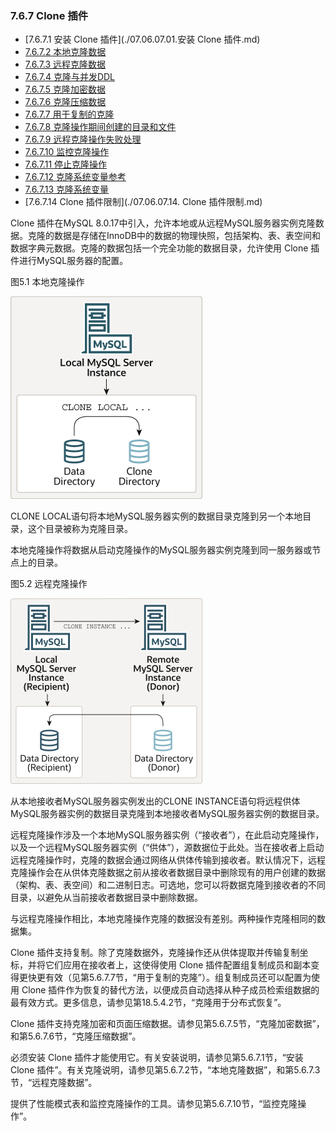 ### 7.6.7  Clone 插件

- [7.6.7.1 安装 Clone 插件](./07.06.07.01.安装 Clone 插件.md)
- [7.6.7.2 本地克隆数据](./07.06.07.02.本地克隆数据.md)
- [7.6.7.3 远程克隆数据](./07.06.07.03.远程克隆数据.md)
- [7.6.7.4 克隆与并发DDL](./07.06.07.04.克隆与并发DDL.md)
- [7.6.7.5 克隆加密数据](./07.06.07.05.克隆加密数据.md)
- [7.6.7.6 克隆压缩数据](./07.06.07.06.克隆压缩数据.md)
- [7.6.7.7 用于复制的克隆](./07.06.07.07.用于复制的克隆.md)
- [7.6.7.8 克隆操作期间创建的目录和文件](./07.06.07.08.克隆操作期间创建的目录和文件.md)
- [7.6.7.9 远程克隆操作失败处理](./07.06.07.09.远程克隆操作失败处理.md)
- [7.6.7.10 监控克隆操作](./07.06.07.10.监控克隆操作.md)
- [7.6.7.11 停止克隆操作](./07.06.07.11.停止克隆操作.md)
- [7.6.7.12 克隆系统变量参考](./07.06.07.12.克隆系统变量参考.md)
- [7.6.7.13 克隆系统变量](./07.06.07.13.克隆系统变量.md)
- [7.6.7.14  Clone 插件限制](./07.06.07.14. Clone 插件限制.md)

 Clone 插件在MySQL 8.0.17中引入，允许本地或从远程MySQL服务器实例克隆数据。克隆的数据是存储在InnoDB中的数据的物理快照，包括架构、表、表空间和数据字典元数据。克隆的数据包括一个完全功能的数据目录，允许使用 Clone 插件进行MySQL服务器的配置。

图5.1 本地克隆操作

![clone-local](clone-local.png)

CLONE LOCAL语句将本地MySQL服务器实例的数据目录克隆到另一个本地目录，这个目录被称为克隆目录。

本地克隆操作将数据从启动克隆操作的MySQL服务器实例克隆到同一服务器或节点上的目录。

图5.2 远程克隆操作

![clone-remote](clone-remote.png)

从本地接收者MySQL服务器实例发出的CLONE INSTANCE语句将远程供体MySQL服务器实例的数据目录克隆到本地接收者MySQL服务器实例的数据目录。

远程克隆操作涉及一个本地MySQL服务器实例（“接收者”），在此启动克隆操作，以及一个远程MySQL服务器实例（“供体”），源数据位于此处。当在接收者上启动远程克隆操作时，克隆的数据会通过网络从供体传输到接收者。默认情况下，远程克隆操作会在从供体克隆数据之前从接收者数据目录中删除现有的用户创建的数据（架构、表、表空间）和二进制日志。可选地，您可以将数据克隆到接收者的不同目录，以避免从当前接收者数据目录中删除数据。

与远程克隆操作相比，本地克隆操作克隆的数据没有差别。两种操作克隆相同的数据集。

 Clone 插件支持复制。除了克隆数据外，克隆操作还从供体提取并传输复制坐标，并将它们应用在接收者上，这使得使用 Clone 插件配置组复制成员和副本变得更快更有效（见第5.6.7.7节，“用于复制的克隆”）。组复制成员还可以配置为使用 Clone 插件作为恢复的替代方法，以便成员自动选择从种子成员检索组数据的最有效方式。更多信息，请参见第18.5.4.2节，“克隆用于分布式恢复”。

 Clone 插件支持克隆加密和页面压缩数据。请参见第5.6.7.5节，“克隆加密数据”，和第5.6.7.6节，“克隆压缩数据”。

必须安装 Clone 插件才能使用它。有关安装说明，请参见第5.6.7.1节，“安装 Clone 插件”。有关克隆说明，请参见第5.6.7.2节，“本地克隆数据”，和第5.6.7.3节，“远程克隆数据”。

提供了性能模式表和监控克隆操作的工具。请参见第5.6.7.10节，“监控克隆操作”。